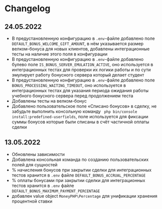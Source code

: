 # Changelog

## 24.05.2022

- В предустановленную конфигурацию в `.env`-файле добавлено поле `DEFAULT_BONUS_WELCOME_GIFT_AMOUNT`, в нём указывается размер велком-бонуса
  для новых клиентов, добавлены интеграционные тесты на наличие этого поля в конфигурации
- В предустановленную конфигурацию в `.env`-файле добавлено булево поле `IS_BONUS_SERVER_EMULATION_ACTIVE`, оно используется в
  интеграционных тестах для проверки их логики работы и по сути эмулирует работу бонусного сервера который делает студент
- В предустановленную конфигурацию в `.env`-файле добавлено поле `BONUS_PROCESSING_WAITING_TIMEOUT`, оно используется в
  интеграционных тестах для указания периода ожидания работы учебного бонусного сервера перед продолжением теста
- Добавлены тесты на велком-бонус
- Добавлено пользовательское поле «Списано бонусов» в сделку, не забудьте выполнить консольную
  команду ` php bin/console install:predefined-userfields`, поле используется для фиксации суммы бонусов которые были списаны в счёт
  частичной оплаты сделки

## 13.05.2022

- Обновлены зависимости
- Добавлена консольная команда по созданию пользовательских полей для сущностей
- % начисления бонусов при закрытии сделки для интеграционных тестов хранится в `.env` файле `DEFAULT_BONUS_ACCRUAL_PERCENTAGE`
- % оплаты бонусами при закрытии сделки для интеграционных тестов хранится в `.env` файле `DEFAULT_BONUS_MAXIMUM_PAYMENT_PERCENTAGE`
- добавлен value object `MoneyPHP\Percentage` для унификации хранения процентной ставки
